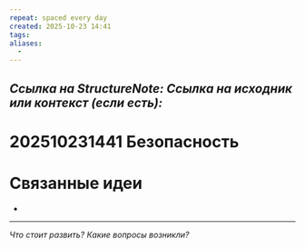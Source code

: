 ```yaml
---
repeat: spaced every day
created: 2025-10-23 14:41
tags:
aliases:
  -
---
```

*Ссылка на StructureNote:*
*Ссылка на исходник или контекст (если есть):*
-

# 202510231441 Безопасность

# Связанные идеи

- 

---

*Что стоит развить? Какие вопросы возникли?*
